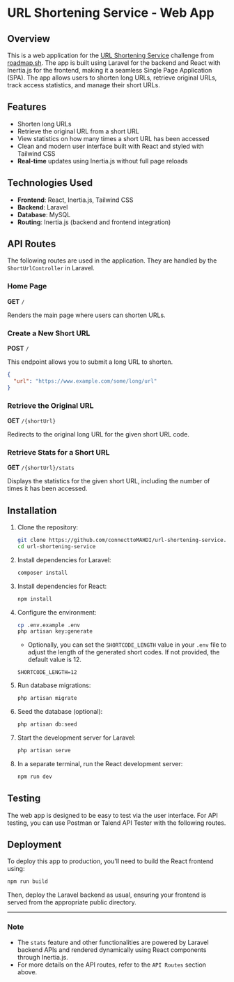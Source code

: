 
# URL Shortening Service - Web App

## Overview

This is a web application for the [URL Shortening Service](https://roadmap.sh/projects/url-shortening-service) challenge from [roadmap.sh](https://roadmap.sh). The app is built using Laravel for the backend and React with Inertia.js for the frontend, making it a seamless Single Page Application (SPA). The app allows users to shorten long URLs, retrieve original URLs, track access statistics, and manage their short URLs.

## Features

- Shorten long URLs
- Retrieve the original URL from a short URL
- View statistics on how many times a short URL has been accessed
- Clean and modern user interface built with React and styled with Tailwind CSS
- **Real-time** updates using Inertia.js without full page reloads

## Technologies Used

- **Frontend**: React, Inertia.js, Tailwind CSS
- **Backend**: Laravel
- **Database**: MySQL
- **Routing**: Inertia.js (backend and frontend integration)

## API Routes

The following routes are used in the application. They are handled by the `ShortUrlController` in Laravel.

### Home Page

**GET** `/`

Renders the main page where users can shorten URLs.

### Create a New Short URL

**POST** `/`

This endpoint allows you to submit a long URL to shorten.

```json
{
  "url": "https://www.example.com/some/long/url"
}
```

### Retrieve the Original URL

**GET** `/{shortUrl}`

Redirects to the original long URL for the given short URL code.

### Retrieve Stats for a Short URL

**GET** `/{shortUrl}/stats`

Displays the statistics for the given short URL, including the number of times it has been accessed.

## Installation

1. Clone the repository:
   ```sh
   git clone https://github.com/connecttoMAHDI/url-shortening-service.git
   cd url-shortening-service
   ```

2. Install dependencies for Laravel:
   ```sh
   composer install
   ```

3. Install dependencies for React:
   ```sh
   npm install
   ```

4. Configure the environment:
   ```sh
   cp .env.example .env
   php artisan key:generate
   ```
   - Optionally, you can set the `SHORTCODE_LENGTH` value in your `.env` file to adjust the length of the generated short codes. If not provided, the default value is 12.
   ```env
   SHORTCODE_LENGTH=12
   ```

5. Run database migrations:
   ```sh
   php artisan migrate
   ```

6. Seed the database (optional):
   ```sh
   php artisan db:seed
   ```

7. Start the development server for Laravel:
   ```sh
   php artisan serve
   ```

8. In a separate terminal, run the React development server:
   ```sh
   npm run dev
   ```

## Testing

The web app is designed to be easy to test via the user interface. For API testing, you can use Postman or Talend API Tester with the following routes.

## Deployment

To deploy this app to production, you'll need to build the React frontend using:

```sh
npm run build
```

Then, deploy the Laravel backend as usual, ensuring your frontend is served from the appropriate public directory.

---

### Note

- The `stats` feature and other functionalities are powered by Laravel backend APIs and rendered dynamically using React components through Inertia.js. 
- For more details on the API routes, refer to the `API Routes` section above.
